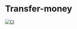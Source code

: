 # Transfer-money

[![CI](https://github.com/lucasmftto/transfer-money/actions/workflows/main.yml/badge.svg)](https://github.com/lucasmftto/transfer-money/actions/workflows/main.yml)